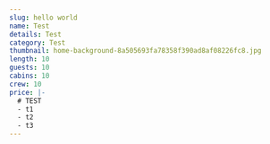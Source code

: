 ```yaml
---
slug: hello world
name: Test
details: Test
category: Test
thumbnail: home-background-8a505693fa78358f390ad8af08226fc8.jpg
length: 10
guests: 10
cabins: 10
crew: 10
price: |-
  # TEST
  - t1
  - t2
  - t3
---
```

